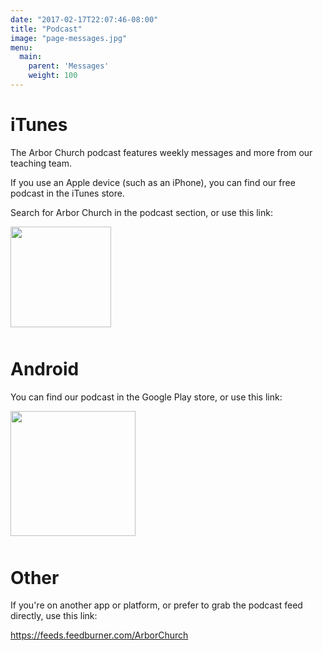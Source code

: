```yaml
---
date: "2017-02-17T22:07:46-08:00"
title: "Podcast"
image: "page-messages.jpg"
menu:
  main:
    parent: 'Messages'
    weight: 100
---
```



# iTunes

<div class="text-center" style="margin-bottom: 50px;">

<p>The Arbor Church podcast features weekly messages and more from our teaching team.</p>

<p>If you use an Apple device (such as an iPhone), you can find our free podcast in the iTunes store.</p>

<p>Search for Arbor Church in the podcast section, or use this link:</p>

<a href="https://itunes.apple.com/us/podcast/arbor-church/id1204135740"><img src="../../img/available-on-itunes.png" style="width: 161px; height: auto;" /></a>

</div>

# Android

<div class="text-center" style="margin-bottom: 50px;">

<p>You can find our podcast in the Google Play store, or use this link:</p>

<p><a href="#"><img src="../../img/available-on-google.png" style="width: 200px; height: auto;" /></a></p>

</div>

# Other

<div class="text-center" style="margin-bottom: 100px;">

<p>If you're on another app or platform, or prefer to grab the podcast feed directly, use this link:</p>

<a href="https://feeds.feedburner.com/ArborChurch">https://feeds.feedburner.com/ArborChurch</a>

</div>


